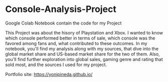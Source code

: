 # Console-Analysis-Project
Google Colab Notebook contain the code for my Project

This Project was about the hisory of Playstation and Xbox. I wanted to know which console performed better in terms of sale, which console was the favored among fans and, what contributed to these outcomes. In my notebook, you'll find my analysis along with my sources, that dive into the global market share and US-based market share for the two of them. Also, you'll find further exploration into global sales, gaming genre and rating that sold most, and the sources I used for my project.


Portfolio site: https://yonipineda.github.io/
